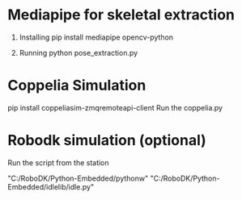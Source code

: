 # Mediapipe for skeletal extraction
1. Installing
pip install mediapipe opencv-python

2. Running
python pose_extraction.py

# Coppelia Simulation
pip install coppeliasim-zmqremoteapi-client
Run the coppelia.py

# Robodk simulation (optional)
Run the script from the station


"C:/RoboDK/Python-Embedded/pythonw" "C:/RoboDK/Python-Embedded/idlelib/idle.py"
